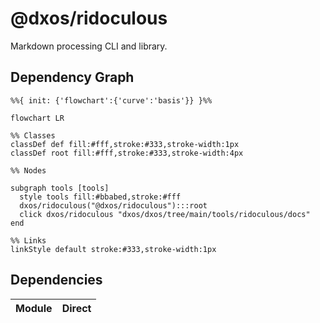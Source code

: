 # @dxos/ridoculous

Markdown processing CLI and library.

## Dependency Graph

```mermaid
%%{ init: {'flowchart':{'curve':'basis'}} }%%

flowchart LR

%% Classes
classDef def fill:#fff,stroke:#333,stroke-width:1px
classDef root fill:#fff,stroke:#333,stroke-width:4px

%% Nodes

subgraph tools [tools]
  style tools fill:#bbabed,stroke:#fff
  dxos/ridoculous("@dxos/ridoculous"):::root
  click dxos/ridoculous "dxos/dxos/tree/main/tools/ridoculous/docs"
end

%% Links
linkStyle default stroke:#333,stroke-width:1px
```

## Dependencies

| Module | Direct |
|---|---|
